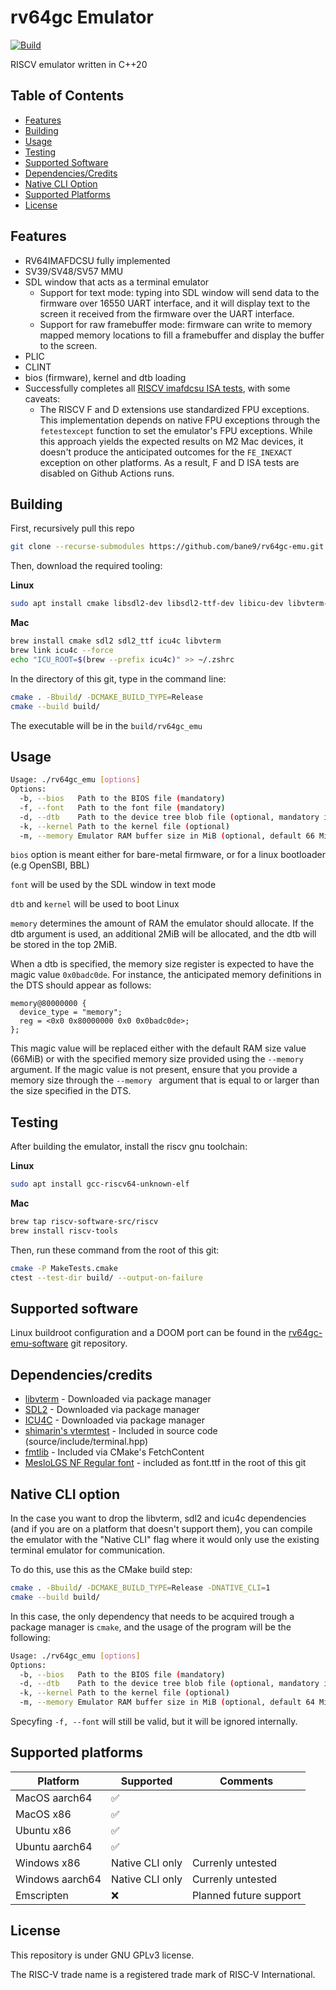 # rv64gc Emulator

[![Build](https://github.com/bane9/rv64gc-emu/actions/workflows/build.yml/badge.svg)](https://github.com/bane9/rv64gc-emu/actions/workflows/build.yml)

RISCV emulator written in C++20

## Table of Contents
- [Features](#features)
- [Building](#building)
- [Usage](#usage)
- [Testing](#testing)
- [Supported Software](#supported-software)
- [Dependencies/Credits](#dependenciescredits)
- [Native CLI Option](#native-cli-option)
- [Supported Platforms](#supported-platforms)
- [License](#license)

## Features

- RV64IMAFDCSU fully implemented
- SV39/SV48/SV57 MMU
- SDL window that acts as a terminal emulator
    - Support for text mode: typing into SDL window will send data to the firmware over 16550 UART interface, and it will display text to the screen it received from the firmware over the UART interface.
    - Support for raw framebuffer mode: firmware can write to memory mapped memory locations to fill a framebuffer and display the buffer to the screen.
- PLIC
- CLINT
- bios (firmware), kernel and dtb loading
- Successfully completes all [RISCV imafdcsu ISA tests](https://github.com/riscv-software-src/riscv-tests), with some caveats:
  - The RISCV F and D extensions use standardized FPU exceptions. This implementation depends on native FPU exceptions through the `fetestexcept` function to set the emulator's FPU exceptions. While this approach yields the expected results on M2 Mac devices, it doesn't produce the anticipated outcomes for the `FE_INEXACT` exception on other platforms. As a result, F and D ISA tests are disabled on Github Actions runs.

## Building

First, recursively pull this repo 

```bash
git clone --recurse-submodules https://github.com/bane9/rv64gc-emu.git
```

Then, download the required tooling:

**Linux**

```bash
sudo apt install cmake libsdl2-dev libsdl2-ttf-dev libicu-dev libvterm-dev
```

**Mac**

```bash
brew install cmake sdl2 sdl2_ttf icu4c libvterm
brew link icu4c --force
echo "ICU_ROOT=$(brew --prefix icu4c)" >> ~/.zshrc
```

In the directory of this git, type in the command line:

```bash
cmake . -Bbuild/ -DCMAKE_BUILD_TYPE=Release
cmake --build build/
```

The executable will be in the `build/rv64gc_emu`

## Usage
```bash
Usage: ./rv64gc_emu [options]
Options:
  -b, --bios   Path to the BIOS file (mandatory)
  -f, --font   Path to the font file (mandatory)
  -d, --dtb    Path to the device tree blob file (optional, mandatory if kernel is present)
  -k, --kernel Path to the kernel file (optional)
  -m, --memory Emulator RAM buffer size in MiB (optional, default 66 MiB)
```

`bios` option is meant either for bare-metal firmware, or for a linux bootloader (e.g OpenSBI, BBL)

`font` will be used by the SDL window in text mode

`dtb` and `kernel` will be used to boot Linux

`memory` determines the amount of RAM the emulator should allocate. If the dtb argument is used, an additional 2MiB will be allocated, and the dtb will be stored in the top 2MiB.

When a dtb is specified, the memory size register is expected to have the magic value `0x0badc0de`. For instance, the anticipated memory definitions in the DTS should appear as follows:

```dts
memory@80000000 {
  device_type = "memory";
  reg = <0x0 0x80000000 0x0 0x0badc0de>;
};
```

This magic value will be replaced either with the default RAM size value (66MiB) or with the specified memory size provided using the `--memory` argument. If the magic value is not present, ensure that you provide a memory size through the `--memory ` argument that is equal to or larger than the size specified in the DTS.

## Testing

After building the emulator, install the riscv gnu toolchain:

**Linux**

```bash
sudo apt install gcc-riscv64-unknown-elf
```

**Mac**

```bash
brew tap riscv-software-src/riscv
brew install riscv-tools
```

Then, run these command from the root of this git:

```bash
cmake -P MakeTests.cmake
ctest --test-dir build/ --output-on-failure
```

## Supported software

Linux buildroot configuration and a DOOM port can be found in the [rv64gc-emu-software](https://github.com/bane9/rv64gc-emu-software) git repository.

## Dependencies/credits

- [libvterm](http://www.leonerd.org.uk/code/libvterm/) - Downloaded via package manager
- [SDL2](https://www.libsdl.org/) - Downloaded via package manager
- [ICU4C](https://unicode-org.github.io/icu/userguide/icu4c/) - Downloaded via package manager
- [shimarin's vtermtest](https://gist.github.com/shimarin/71ace40e7443ed46387a477abf12ea70) - Included in source code (source/include/terminal.hpp)
- [fmtlib](https://github.com/fmtlib/fmt) - Included via CMake's FetchContent
- [MesloLGS NF Regular font](https://github.com/romkatv/dotfiles-public/blob/master/.local/share/fonts/NerdFonts/MesloLGS%20NF%20Regular.ttf) - included as font.ttf in the root of this git

## Native CLI option

In the case you want to drop the libvterm, sdl2 and icu4c dependencies (and if you are on a platform that doesn't support them), you can compile the emulator with the "Native CLI" flag where it would only use the existing terminal emulator for communication.

To do this, use this as the CMake build step:

```bash
cmake . -Bbuild/ -DCMAKE_BUILD_TYPE=Release -DNATIVE_CLI=1
cmake --build build/
```

In this case, the only dependency that needs to be acquired trough a package manager is `cmake`, and the usage of the program will be the following:

```bash
Usage: ./rv64gc_emu [options]
Options:
  -b, --bios   Path to the BIOS file (mandatory)
  -d, --dtb    Path to the device tree blob file (optional, mandatory if kernel is present)
  -k, --kernel Path to the kernel file (optional)
  -m, --memory Emulator RAM buffer size in MiB (optional, default 64 MiB)
```

Specyfing `-f, --font` will still be valid, but it will be ignored internally.

## Supported platforms

| Platform        | Supported        | Comments                                      |
|-----------------|------------------|-----------------------------------------------|
| MacOS aarch64   | ✅               |                                               |
| MacOS x86       | ✅               |                                               |
| Ubuntu x86      | ✅               |                                               |
| Ubuntu aarch64  | ✅               |                                               |
| Windows x86     | Native CLI only  | Currenly untested                             |
| Windows aarch64 | Native CLI only  | Currenly untested                             |
| Emscripten      | ❌               | Planned future support                        |

## License

This repository is under GNU GPLv3 license.

The RISC-V trade name is a registered trade mark of RISC-V International.